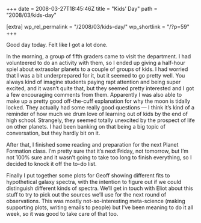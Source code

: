 +++
date = 2008-03-27T18:45:46Z
title = "Kids’ Day"
path = "2008/03/kids-day"

[extra]
wp_rel_permalink = "/2008/03/kids-day/"
wp_shortlink = "/?p=59"
+++

Good day today. Felt like I got a lot done.

In the morning, a group of fifth graders came to visit the department. I had
volunteered to do an activity with them, so I ended up giving a half-hour
spiel about extrasolar planets to a couple of groups of kids. I had worried
that I was a bit underprepared for it, but it seemed to go pretty well. You
always kind of imagine students paying rapt attention and being super excited,
and it wasn’t quite that, but they seemed pretty interested and I got a few
encouraging comments from them. Apparently I was also able to make up a pretty
good off-the-cuff explanation for why the moon is tidally locked. They
actually had some really good questions — I think it’s kind of a reminder of
how much we drum love of learning out of kids by the end of high school.
Strangely, they seemed totally unexcited by the prospect of life on other
planets. I had been banking on that being a big topic of conversation, but
they hardly bit on it.

After that, I finished some reading and preparation for the next Planet
Formation class. I’m pretty sure that it’s next Friday, not tomorrow, but I’m
not 100% sure and it wasn’t going to take too long to finish everything, so I
decided to knock it off the to-do list.

Finally I put together some plots for Geoff showing different fits to
hypothetical galaxy spectra, with the intention to figure out if we could
distinguish different kinds of spectra. We’ll get in touch with Eliot about
this stuff to try to pick out the sources we’ll use for the next round of
observations. This was mostly not-so-interesting meta-science (making
supporting plots, writing emails to people) but I’ve been meaning to do it all
week, so it was good to take care of that too.

